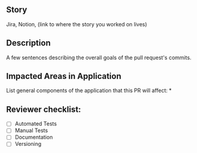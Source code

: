 ## Story
Jira, Notion, (link to where the story you worked on lives)

## Description
A few sentences describing the overall goals of the pull request's commits.

## Impacted Areas in Application
List general components of the application that this PR will affect:
* 

## Reviewer checklist:
- [ ] Automated Tests
- [ ] Manual Tests
- [ ] Documentation
- [ ] Versioning
